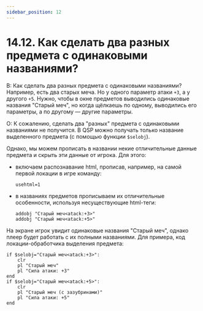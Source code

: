 ```yaml
---
sidebar_position: 12
---
```


# 14.12. Как сделать два разных предмета с одинаковыми названиями?
<!-- [:faq_14_12] -->

В: Как сделать два разных предмета с одинаковыми названиями?
Например, есть два старых меча. Но у одного параметр атаки `+3`, а у другого `+5`. Нужно, чтобы в окне предметов выводились одинаковые названия "Старый меч", но когда щёлкаешь по одному, выводились его параметры, а по другому — другие параметры.

О:
К сожалению, сделать два "разных" предмета с одинаковыми названиями не получится. В QSP можно получать только название выделенного предмета (с помощью функции `$selobj`).

Однако, мы можем прописать в названии некие отличительные данные предмета и скрыть эти данные от игрока. Для этого:
* включаем распознавание html, прописав, например, на самой первой локации в игре команду:
	```qsp
	usehtml=1
	```
* в названиях предметов прописываем их отличительные особенности, используя несуществующие html-теги:
	```qsp
	addobj "Старый меч<atack:+3>"
	addobj "Старый меч<atack:+5>"
	```

На экране игрок увидит одинаковые названия "Старый меч", однако плеер будет работать с их полными названиями. Для примера, код локации-обработчика выделения предмета:
```qsp
if $selobj="Старый меч<atack:+3>":
	clr
	pl "Старый меч"
	pl "Сила атаки: +3"
end
if $selobj="Старый меч<atack:+5>":
	clr
	pl "Старый меч (с зазубринами)"
	pl "Сила атаки: +5"
end
```	

